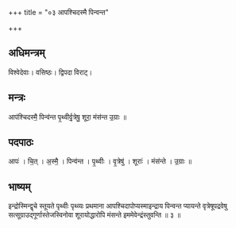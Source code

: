 +++
title = "०३ आपश्चिदस्मै पिन्वन्त"

+++
## अधिमन्त्रम्
विश्वेदेवाः। वसिष्ठः। द्विपदा विराट्।

## मन्त्रः
आप॑श्चिदस्मै॒ पिन्व॑न्त पृ॒थ्वीर्वृ॒त्रेषु॒ शूरा॒ मंस॑न्त उ॒ग्राः ॥

## पदपाठः
आपः॑ । चि॒त् । अ॒स्मै॒ । पिन्व॑न्त । पृ॒थ्वीः । वृ॒त्रेषु॑ । शूराः॑ । मंस॑न्ते । उ॒ग्राः ॥

## भाष्यम्
इन्द्रोस्मिन्द्वृचे स्तूयते पृथ्वीः पृथ्व्यः प्रथमाना आपश्चिदापोप्यस्माइन्द्राय पिन्वन्त प्यायन्ते वृत्रेषूपद्रवेषु सत्सूग्राउद्गूर्णास्तेजस्विनोवा शूरायोद्धारोपि मंसन्ते इममेवेन्द्रंस्तुवन्ति ॥ ३ ॥